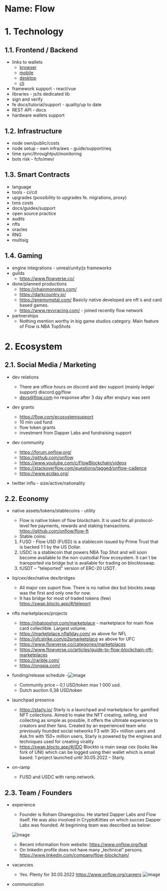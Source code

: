 Name: Flow
===

# 1. Technology
## 1.1.  Frontend / Backend
- links to wallets
	-   [browser](PASTE_LINK_HERE)
	-   [mobile](PASTE_LINK_HERE)
	-   [desktop](PASTE_LINK_HERE)
	-   [cli](PASTE_LINK_HERE)
- framework support - react/vue
- libraries - js/ts dedicated lib
- sign and verify
- fe docs/tutorial/support - quality/up to date
- REST API - docs
- hardware wallets support

## 1.2.  Infrastructure
- node own/public/costs
- node setup - own infra/aws - guide/support/req
- time sync/throughtput/monitoring
- bots risk - fcfo/mev/
  
## 1.3.  Smart Contracts
- language
- tools - ci/cd
- upgrades (possibility to upgrades fe. migrations, proxy)
- txns costs
- docs/guides/support
- open source practice
- audits
- nfts
- oracles
- RNG
- multisig

## 1.4. Gaming
- engine integrations - unreal/unity/js frameworks
- guilds
  + https://www.flowverse.co/
- done/planned productions
  + https://chainmonsters.com/
  + https://darkcountry.io/
  + https://enemymetal.com/
  Basicly native developed are nft`s and card based games.
  + https://www.revvracing.com/ - joined recently flow network
- partnerships
  + Nothing mention worthy in big game studios category. Main feature of Flow is NBA TopShots

# 2. Ecosystem
## 2.1.  Social Media / Marketing
- dev relations
  + There are office hours on discord and dev support (mainly ledger support) discord.gg/flow
  + devs@flow.com no response after 3 day after enqiury was sent

- dev grants
  + https://flow.com/ecosystemsupport
  + 10 mln usd fund
  + flow token grants
  + investment from Dapper Labs and fundraising support

- dev community
  + https://forum.onflow.org/
  + https://github.com/onflow
  + https://www.youtube.com/c/FlowBlockchain/videos
  + https://stackoverflow.com/questions/tagged/onflow-cadence
  + https://www.ecdao.org/

- twitter influ - size/active/nationality
  
## 2.2. Economy
- native assets/tokens/stablecoins - utility
  + Flow is native token of flow blockchain. It is used for all protocol-level fee payments, rewards and staking transactions. https://github.com/onflow/flow-ft
  + Stable coins:
  1) FUSD - Flow USD (FUSD) is a stablecoin issued by Prime Trust that is backed 1:1 by the US Dollar.
  2) USDC is a stablecoin that powers NBA Top Shot and will soon become available to the non-custodial Flow ecosystem. It can`t be transported via bridge but is avaliable for trading on blocktoswap.
  3) tUSDT – "teleported" version of ERC-20 USDT.

- liq/cex/dex/native dex/bridges
  + All major cex suport flow. There is no native dex but blockto.swap was the first and only one for now.
  + It has bridge for most of traded tokens (few) https://swap.blocto.app/#/teleport

- nfts marketplaces/projects

   + https://nbatopshot.com/marketplace - marketplace for main flow card collectible. Largest volume. 
   + https://marketplace.nflallday.com/ as above for NFL
   + https://ufcstrike.com/p2pmarketplace as above for UFC
   + https://www.flowverse.co/categories/marketplaces
   + https://www.flowverse.co/articles/guide-to-flow-blockchain-nft-marketplaces
   + https://rarible.com/
   + https://ongaia.com/

- funding/release schedule
-![image](https://user-images.githubusercontent.com/72046089/171855809-c86b46f0-2a60-4870-8d8c-eef8f8128300.png)
   + Community price – 0,1 USD/token max 1 000 usd.
   + Dutch auction 0,38 USD/token

- launchpad presence
  + https://starly.io/
Starly is a launchpad and marketplace for gamified NFT collections. Aimed to make the NFT creating, selling, and collecting as simple as possible, it offers the ultimate experience to creators and their fans. Created by an experienced team who previously founded social networks F3 with 30+ million users and Ask.fm with 150+ million users, Starly is powered by the engines and techniques used for creating virality 
  + https://swap.blocto.app/#/IDO 
Blockto is main swap cex (looks like fork of UNI) which can be logged using their wallet which is email based. 1 project launched until 30.05.2022 – Starly.
- on-ramp
  + FUSD and USDC with ramp.network.
## 2.3. Team / Founders
- experience
   + Founder is Roham Gharegozlou. He started Dapper Labs and Flow itself. He was also involved in CryptoKitties on which succes Dapper Labs was founded. At beginining team was described as below:
  
   ![image](https://user-images.githubusercontent.com/72046089/171858836-eada2996-9e6f-4a19-9464-044cc44de698.png)
   + Recent information from website:
	https://www.onflow.org/feat
   + On linkedin profile does not have many „technical” persons.
    https://www.linkedin.com/company/flow-blockchain/

- vacancies
   + Yes. Plenty for 30.05.2022
https://www.onflow.org/careers
![image](https://user-images.githubusercontent.com/72046089/171859182-c52041f6-44f9-4850-ad47-3c493a5267ff.png)

- communication
